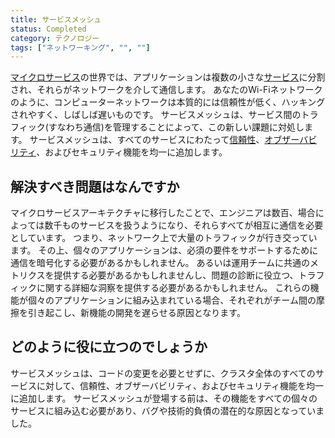 ```yaml
---
title: サービスメッシュ
status: Completed
category: テクノロジー
tags: ["ネットワーキング", "", ""]
---
```


[マイクロサービス](/ja/microservices-architecture/)の世界では、アプリケーションは複数の小さな[サービス](/ja/service/)に分割され、それらがネットワークを介して通信します。
あなたのWi-Fiネットワークのように、コンピューターネットワークは本質的には信頼性が低く、ハッキングされやすく、しばしば遅いものです。
サービスメッシュは、サービス間のトラフィック(すなわち通信)を管理することによって、この新しい課題に対処します。
サービスメッシュは、すべてのサービスにわたって[信頼性](/ja/reliability/)、[オブザーバビリティ](/ja/observability/)、およびセキュリティ機能を均一に追加します。

## 解決すべき問題はなんですか

マイクロサービスアーキテクチャに移行したことで、エンジニアは数百、場合によっては数千ものサービスを扱うようになり、それらすべてが相互に通信を必要としています。
つまり、ネットワーク上で大量のトラフィックが行き交っています。
その上、個々のアプリケーションは、必須の要件をサポートするために通信を暗号化する必要があるかもしれません。
あるいは運用チームに共通のメトリクスを提供する必要があるかもしれませんし、問題の診断に役立つ、トラフィックに関する詳細な洞察を提供する必要があるかもしれません。
これらの機能が個々のアプリケーションに組み込まれている場合、それぞれがチーム間の摩擦を引き起こし、新機能の開発を遅らせる原因となります。

## どのように役に立つのでしょうか

サービスメッシュは、コードの変更を必要とせずに、クラスタ全体のすべてのサービスに対して、信頼性、オブザーバビリティ、およびセキュリティ機能を均一に追加します。
サービスメッシュが登場する前は、その機能をすべての個々のサービスに組み込む必要があり、バグや技術的負債の潜在的な原因となっていました。
